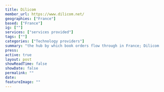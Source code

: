 ```yaml
---
title: Dilicom
member_url: https://www.dilicom.net/
geographies: ["France"]
based: ["France"]
ig: [""] 
services: ["services provided"] 
tags: [""]
categories: ["Technology providers"]
summary: "the hub by which book orders flow through in France; Dilicom also manages the B2B exchanges related to the national ebook lending solution Prêt Numérique en Bibliothèque."
press:
active: true
layout: post
showReadTime: false
showDate: false
permalink: ""
date: 
featureImage: ""
---
```


